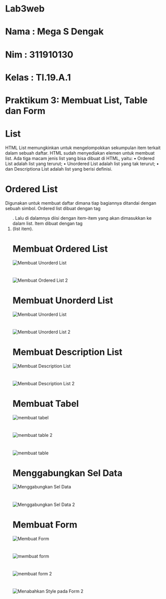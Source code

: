 # Lab3web


# Nama  : Mega S Dengak
# Nim   : 311910130
# Kelas : TI.19.A.1
#

# Praktikum 3: Membuat List, Table dan Form


# List
HTML List memungkinkan untuk mengelompokkan sekumpulan item terkait dalam sebuah daftar. 
HTML sudah menyediakan elemen untuk membuat list. Ada tiga macam jenis list yang bisa dibuat 
di HTML, yaitu:
• Ordered List adalah list yang terurut;
• Unordered List adalah list yang tak terurut;
• dan Descriptiona List adalah list yang berisi definisi.


# Ordered List
Digunakan untuk membuat daftar dimana tiap bagiannya ditandai dengan sebuah simbol. Ordered 
list dibuat dengan tag <ol>. Lalu di dalamnya diisi dengan item-item yang akan dimasukkan ke 
dalam list. Item dibuat dengan tag <li> (list item).

# Membuat Ordered List
![Membuat Unorderd List](https://user-images.githubusercontent.com/56498195/114265143-6f791c00-9a19-11eb-95cf-1efd7007dbc9.PNG)

#
![Membuat Ordered List 2](https://user-images.githubusercontent.com/56498195/114265150-7869ed80-9a19-11eb-8717-b8986d8e8481.PNG)

# Membuat Unorderd List

![Membuat Unorderd List](https://user-images.githubusercontent.com/56498195/114265143-6f791c00-9a19-11eb-95cf-1efd7007dbc9.PNG)

#
![Membuat Unorderd List 2](https://user-images.githubusercontent.com/56498195/114265231-dd254800-9a19-11eb-850d-ee270a0f35de.PNG)


# Membuat Description List
![Membuat Description List](https://user-images.githubusercontent.com/56498195/114265250-faf2ad00-9a19-11eb-829f-a081406be28a.PNG)

#
![Membuat Description List 2](https://user-images.githubusercontent.com/56498195/114265258-0514ab80-9a1a-11eb-9ae0-825ee7906e2e.PNG)


# Membuat Tabel
![membuat tabel](https://user-images.githubusercontent.com/56498195/114265298-3e4d1b80-9a1a-11eb-90b3-417da9fb979f.PNG)

#
![membuat table 2](https://user-images.githubusercontent.com/56498195/114265310-4b6a0a80-9a1a-11eb-95aa-1aa10177ea07.PNG)

#
![membuat table](https://user-images.githubusercontent.com/56498195/114265327-68064280-9a1a-11eb-9760-1e8d7b17ef3b.PNG)


# Menggabungkan Sel Data
![Menggabungkan Sel Data](https://user-images.githubusercontent.com/56498195/114265360-8ec47900-9a1a-11eb-8ce6-1f9498e92042.PNG)

#
![Menggabungkan Sel Data 2](https://user-images.githubusercontent.com/56498195/114265355-89ffc500-9a1a-11eb-8004-7bdcaab7182a.PNG)


# Membuat Form
![Membuat Form](https://user-images.githubusercontent.com/56498195/114265392-c29f9e80-9a1a-11eb-946a-0cf0f50618e7.PNG)

#
![mwmbuat form](https://user-images.githubusercontent.com/56498195/114265394-c4696200-9a1a-11eb-8cfa-b5e860888034.PNG)

#
![membuat form 2](https://user-images.githubusercontent.com/56498195/114265423-e367f400-9a1a-11eb-8964-b1cdfbb9e250.PNG)

#
![Menabahkan Style pada Form 2](https://user-images.githubusercontent.com/56498195/114265431-efec4c80-9a1a-11eb-8273-9eeaade399ac.PNG)










